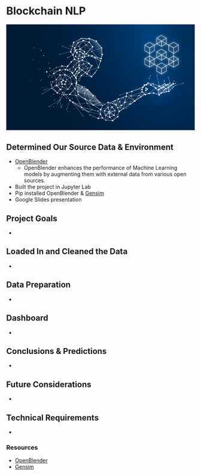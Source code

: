 # Blockchain NLP
![Image Credit:Bahrain This Week.com](images/ai-blockchain.jpeg)

## Determined Our Source Data & Environment
- [OpenBlender](https://openblender.io/#/my_dashboard)
    - OpenBlender enhances the performance of Machine Learning models by augmenting them with external data from various open sources.
- Built the project in Jupyter Lab
- Pip installed OpenBlender & [Gensim](https://www.geeksforgeeks.org/nlp-gensim-tutorial-complete-guide-for-beginners/)
- Google Slides presentation

## Project Goals
- 

## Loaded In and Cleaned the Data
-

## Data Preparation
-

## Dashboard
- 

## Conclusions & Predictions
- 

## Future Considerations
-

## Technical Requirements
- 

### Resources

- [OpenBlender](https://openblender.io/#/my_dashboard)
- [Gensim](https://www.geeksforgeeks.org/nlp-gensim-tutorial-complete-guide-for-beginners/)